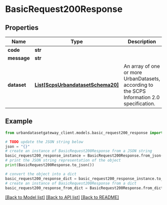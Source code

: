 # BasicRequest200Response


## Properties

Name | Type | Description | Notes
------------ | ------------- | ------------- | -------------
**code** | **str** |  | 
**message** | **str** |  | 
**dataset** | [**List[ScpsUrbandatasetSchema20]**](ScpsUrbandatasetSchema20.md) | An array of one or more UrbanDatasets, according to the SCPS Information 2.0 specification. | 

## Example

```python
from urbandatasetgateway_client.models.basic_request200_response import BasicRequest200Response

# TODO update the JSON string below
json = "{}"
# create an instance of BasicRequest200Response from a JSON string
basic_request200_response_instance = BasicRequest200Response.from_json(json)
# print the JSON string representation of the object
print(BasicRequest200Response.to_json())

# convert the object into a dict
basic_request200_response_dict = basic_request200_response_instance.to_dict()
# create an instance of BasicRequest200Response from a dict
basic_request200_response_from_dict = BasicRequest200Response.from_dict(basic_request200_response_dict)
```
[[Back to Model list]](../README.md#documentation-for-models) [[Back to API list]](../README.md#documentation-for-api-endpoints) [[Back to README]](../README.md)


